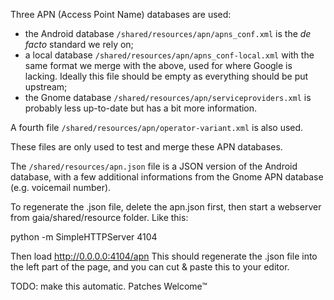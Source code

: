 Three APN (Access Point Name) databases are used:

* the Android database `/shared/resources/apn/apns_conf.xml` is the *de facto* standard we rely on;
* a local database `/shared/resources/apn/apns_conf-local.xml` with the same format we merge with the above, used for where Google is lacking. Ideally this file should be empty as everything should be put upstream;
* the Gnome database `/shared/resources/apn/serviceproviders.xml` is probably less up-to-date but has a bit more information.

A fourth file `/shared/resources/apn/operator-variant.xml` is also used.

These files are only used to test and merge these APN databases.

The `/shared/resources/apn.json` file is a JSON version of the Android database, with a few additional informations from the Gnome APN database (e.g.  voicemail number).

To regenerate the .json file, delete the apn.json first, then start a webserver from gaia/shared/resource folder. Like this:

  python -m SimpleHTTPServer 4104

Then load http://0.0.0.0:4104/apn
This should regenerate the .json file into the left part of the page, and you can cut & paste this to your editor.

TODO: make this automatic. Patches Welcome™